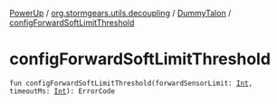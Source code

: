 [PowerUp](../../index.md) / [org.stormgears.utils.decoupling](../index.md) / [DummyTalon](index.md) / [configForwardSoftLimitThreshold](./config-forward-soft-limit-threshold.md)

# configForwardSoftLimitThreshold

`fun configForwardSoftLimitThreshold(forwardSensorLimit: `[`Int`](https://kotlinlang.org/api/latest/jvm/stdlib/kotlin/-int/index.html)`, timeoutMs: `[`Int`](https://kotlinlang.org/api/latest/jvm/stdlib/kotlin/-int/index.html)`): ErrorCode`